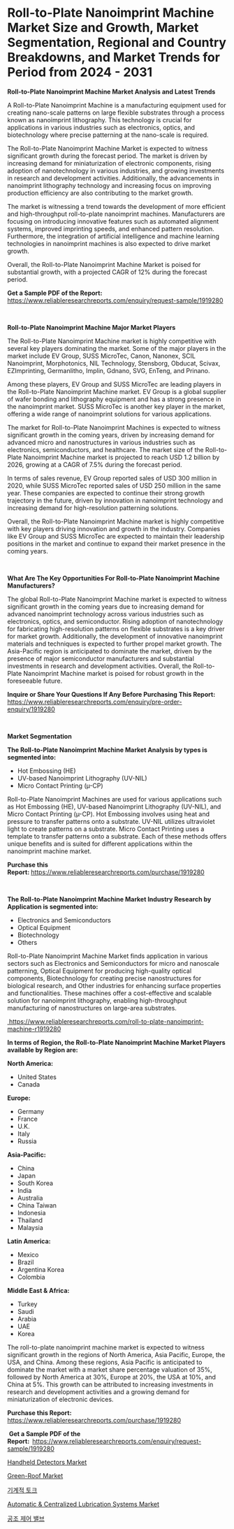 <p><h1>Roll-to-Plate Nanoimprint Machine Market Size and Growth, Market Segmentation, Regional and Country Breakdowns, and Market Trends for Period from 2024 -  2031</h1></p><p><strong>Roll-to-Plate Nanoimprint Machine Market Analysis and Latest Trends</strong></p>
<p><p>A Roll-to-Plate Nanoimprint Machine is a manufacturing equipment used for creating nano-scale patterns on large flexible substrates through a process known as nanoimprint lithography. This technology is crucial for applications in various industries such as electronics, optics, and biotechnology where precise patterning at the nano-scale is required.</p><p>The Roll-to-Plate Nanoimprint Machine Market is expected to witness significant growth during the forecast period. The market is driven by increasing demand for miniaturization of electronic components, rising adoption of nanotechnology in various industries, and growing investments in research and development activities. Additionally, the advancements in nanoimprint lithography technology and increasing focus on improving production efficiency are also contributing to the market growth.</p><p>The market is witnessing a trend towards the development of more efficient and high-throughput roll-to-plate nanoimprint machines. Manufacturers are focusing on introducing innovative features such as automated alignment systems, improved imprinting speeds, and enhanced pattern resolution. Furthermore, the integration of artificial intelligence and machine learning technologies in nanoimprint machines is also expected to drive market growth.</p><p>Overall, the Roll-to-Plate Nanoimprint Machine Market is poised for substantial growth, with a projected CAGR of 12% during the forecast period.</p></p>
<p><strong>Get a Sample PDF of the Report:&nbsp;</strong> <a href="https://www.reliableresearchreports.com/enquiry/request-sample/1919280">https://www.reliableresearchreports.com/enquiry/request-sample/1919280</a></p>
<p>&nbsp;</p>
<p><strong>Roll-to-Plate Nanoimprint Machine Major Market Players</strong></p>
<p><p>The Roll-to-Plate Nanoimprint Machine market is highly competitive with several key players dominating the market. Some of the major players in the market include EV Group, SUSS MicroTec, Canon, Nanonex, SCIL Nanoimprint, Morphotonics, NIL Technology, Stensborg, Obducat, Scivax, EZImprinting, Germanlitho, Implin, Gdnano, SVG, EnTeng, and Prinano. </p><p>Among these players, EV Group and SUSS MicroTec are leading players in the Roll-to-Plate Nanoimprint Machine market. EV Group is a global supplier of wafer bonding and lithography equipment and has a strong presence in the nanoimprint market. SUSS MicroTec is another key player in the market, offering a wide range of nanoimprint solutions for various applications.</p><p>The market for Roll-to-Plate Nanoimprint Machines is expected to witness significant growth in the coming years, driven by increasing demand for advanced micro and nanostructures in various industries such as electronics, semiconductors, and healthcare. The market size of the Roll-to-Plate Nanoimprint Machine market is projected to reach USD 1.2 billion by 2026, growing at a CAGR of 7.5% during the forecast period.</p><p>In terms of sales revenue, EV Group reported sales of USD 300 million in 2020, while SUSS MicroTec reported sales of USD 250 million in the same year. These companies are expected to continue their strong growth trajectory in the future, driven by innovation in nanoimprint technology and increasing demand for high-resolution patterning solutions.</p><p>Overall, the Roll-to-Plate Nanoimprint Machine market is highly competitive with key players driving innovation and growth in the industry. Companies like EV Group and SUSS MicroTec are expected to maintain their leadership positions in the market and continue to expand their market presence in the coming years.</p></p>
<p>&nbsp;</p>
<p><strong>What Are The Key Opportunities For Roll-to-Plate Nanoimprint Machine Manufacturers?</strong></p>
<p><p>The global Roll-to-Plate Nanoimprint Machine market is expected to witness significant growth in the coming years due to increasing demand for advanced nanoimprint technology across various industries such as electronics, optics, and semiconductor. Rising adoption of nanotechnology for fabricating high-resolution patterns on flexible substrates is a key driver for market growth. Additionally, the development of innovative nanoimprint materials and techniques is expected to further propel market growth. The Asia-Pacific region is anticipated to dominate the market, driven by the presence of major semiconductor manufacturers and substantial investments in research and development activities. Overall, the Roll-to-Plate Nanoimprint Machine market is poised for robust growth in the foreseeable future.</p></p>
<p><strong>Inquire or Share Your Questions If Any Before Purchasing This Report:</strong> <a href="https://www.reliableresearchreports.com/enquiry/pre-order-enquiry/1919280">https://www.reliableresearchreports.com/enquiry/pre-order-enquiry/1919280</a></p>
<p>&nbsp;</p>
<p><strong>Market Segmentation</strong></p>
<p><strong>The Roll-to-Plate Nanoimprint Machine Market Analysis by types is segmented into:</strong></p>
<p><ul><li>Hot Embossing (HE)</li><li>UV-based Nanoimprint Lithography (UV-NIL)</li><li>Micro Contact Printing (µ-CP)</li></ul></p>
<p><p>Roll-to-Plate Nanoimprint Machines are used for various applications such as Hot Embossing (HE), UV-based Nanoimprint Lithography (UV-NIL), and Micro Contact Printing (µ-CP). Hot Embossing involves using heat and pressure to transfer patterns onto a substrate. UV-NIL utilizes ultraviolet light to create patterns on a substrate. Micro Contact Printing uses a template to transfer patterns onto a substrate. Each of these methods offers unique benefits and is suited for different applications within the nanoimprint machine market.</p></p>
<p><strong>Purchase this Report:&nbsp;</strong><a href="https://www.reliableresearchreports.com/purchase/1919280">https://www.reliableresearchreports.com/purchase/1919280</a></p>
<p>&nbsp;</p>
<p><strong>The Roll-to-Plate Nanoimprint Machine Market Industry Research by Application is segmented into:</strong></p>
<p><ul><li>Electronics and Semiconductors</li><li>Optical Equipment</li><li>Biotechnology</li><li>Others</li></ul></p>
<p><p>Roll-to-Plate Nanoimprint Machine Market finds application in various sectors such as Electronics and Semiconductors for micro and nanoscale patterning, Optical Equipment for producing high-quality optical components, Biotechnology for creating precise nanostructures for biological research, and Other industries for enhancing surface properties and functionalities. These machines offer a cost-effective and scalable solution for nanoimprint lithography, enabling high-throughput manufacturing of nanostructures on large-area substrates.</p></p>
<p><a href="https://www.reliableresearchreports.com/roll-to-plate-nanoimprint-machine-r1919280">&nbsp;https://www.reliableresearchreports.com/roll-to-plate-nanoimprint-machine-r1919280</a></p>
<p><strong>In terms of Region, the Roll-to-Plate Nanoimprint Machine Market Players available by Region are:</strong></p>
<p>
    <p> <strong> North America: </strong>
        <ul>
            <li>United States</li>
            <li>Canada</li>
        </ul>
        </p> 
    <p> <strong> Europe: </strong>
        <ul>
            <li>Germany</li>
            <li>France</li>
            <li>U.K.</li>
            <li>Italy</li>
            <li>Russia</li>
        </ul>
        </p> 
    <p> <strong> Asia-Pacific: </strong>
        <ul>
            <li>China</li>
            <li>Japan</li>
            <li>South Korea</li>
            <li>India</li>
            <li>Australia</li>
            <li>China Taiwan</li>
            <li>Indonesia</li>
            <li>Thailand</li>
            <li>Malaysia</li>
        </ul>
        </p> 
    <p> <strong> Latin America: </strong>
        <ul>
            <li>Mexico</li>
            <li>Brazil</li>
            <li>Argentina Korea</li>
            <li>Colombia</li>
        </ul>
        </p> 
    <p> <strong> Middle East & Africa: </strong>
        <ul>
            <li>Turkey</li>
            <li>Saudi</li>
            <li>Arabia</li>
            <li>UAE</li>
            <li>Korea</li>
        </ul>
    </p>
    </p>
<p><p>The roll-to-plate nanoimprint machine market is expected to witness significant growth in the regions of North America, Asia Pacific, Europe, the USA, and China. Among these regions, Asia Pacific is anticipated to dominate the market with a market share percentage valuation of 35%, followed by North America at 30%, Europe at 20%, the USA at 10%, and China at 5%. This growth can be attributed to increasing investments in research and development activities and a growing demand for miniaturization of electronic devices.</p></p>
<p><strong>Purchase this Report: </strong><a href="https://www.reliableresearchreports.com/purchase/1919280">https://www.reliableresearchreports.com/purchase/1919280</a></p>
<p>&nbsp;<strong>Get a Sample PDF of the Report:&nbsp;&nbsp;</strong><a href="https://www.reliableresearchreports.com/enquiry/request-sample/1919280">https://www.reliableresearchreports.com/enquiry/request-sample/1919280</a></p>
<p><strong></strong></p>
<p><p><a href="https://www.linkedin.com/pulse/handheld-detectors-market-size-outlook-forecast-2024-2031-fsdwf?trackingId=E%2BVVfr6xtHlSKbQbm5iu0w%3D%3D">Handheld Detectors Market</a></p><p><a href="https://issuu.com/reportprime-2/docs/green-roof-market-size-2030.pptx">Green-Roof Market</a></p><p><a href="https://github.com/Hubertstyenger6685/Market-Research-Report-List-1/blob/main/609314040951.md">기계적 토크</a></p><p><a href="https://github.com/guneycigdem35/Market-Research-Report-List-3/blob/main/automatic-centralized-lubrication-systems-market.md">Automatic & Centralized Lubrication Systems Market</a></p><p><a href="https://medium.com/@christopherorp895/%EB%83%89%EB%82%9C%EB%B0%A9-%EC%A0%9C%EC%96%B4-%EB%B0%B8%EB%B8%8C-%EC%8B%9C%EC%9E%A5-%EC%A2%85%EB%A5%98-%EC%9D%91%EC%9A%A9-%EB%B0%8F-%EC%A7%80%EB%A6%AC%EC%97%90-%EB%8C%80%ED%95%9C-%ED%8F%AC%EA%B4%84%EC%A0%81-%ED%8F%89%EA%B0%80-8f4f4f13e3f8">공조 제어 밸브</a></p></p>